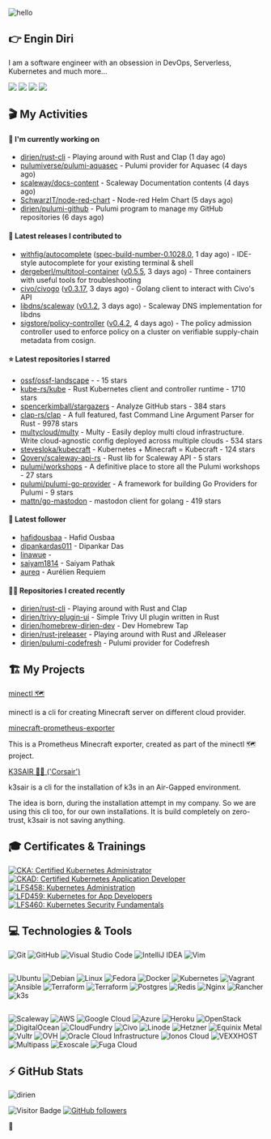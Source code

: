 ![hello](https://media.giphy.com/media/3ornk57KwDXf81rjWM/giphy.gif)

## 👉 Engin Diri

I am a software engineer with an obsession in DevOps, Serverless, Kubernetes and much more...

[![](https://img.shields.io/badge/-@__ediri-%231DA1F2?style=for-the-badge&logo=twitter&logoColor=ffffff)](https://twitter.com/_ediri)
[![](https://img.shields.io/badge/-@dirien-%23181717?style=for-the-badge&logo=github)](https://github.com/dirien)
[![](https://img.shields.io/badge/-@__ediri-E4405F?style=for-the-badge&logo=instagram&logoColor=white)](https://www.instagram.com/_ediri/)
[![](https://img.shields.io/badge/dirien-003366?style=for-the-badge&logo=linuxfoundation&logoColor=white)](https://openprofile.dev/profile/dirien)

## 🎬 My Activities

#### 👷 I'm currently working on

- [dirien/rust-cli](https://github.com/dirien/rust-cli) - Playing around with Rust and Clap (1 day ago)
- [pulumiverse/pulumi-aquasec](https://github.com/pulumiverse/pulumi-aquasec) - Pulumi provider for Aquasec (4 days ago)
- [scaleway/docs-content](https://github.com/scaleway/docs-content) - Scaleway Documentation contents (4 days ago)
- [SchwarzIT/node-red-chart](https://github.com/SchwarzIT/node-red-chart) - Node-red Helm Chart (5 days ago)
- [dirien/pulumi-github](https://github.com/dirien/pulumi-github) - Pulumi program to manage my GitHub repositories (6 days ago)

#### 🚀 Latest releases I contributed to

- [withfig/autocomplete](https://github.com/withfig/autocomplete) ([spec-build-number-0.1028.0](https://github.com/withfig/autocomplete/releases/tag/spec-build-number-0.1028.0), 1 day ago) - IDE-style autocomplete for your existing terminal &amp; shell
- [dergeberl/multitool-container](https://github.com/dergeberl/multitool-container) ([v0.5.5](https://github.com/dergeberl/multitool-container/releases/tag/v0.5.5), 3 days ago) - Three containers with useful tools for troubleshooting
- [civo/civogo](https://github.com/civo/civogo) ([v0.3.17](https://github.com/civo/civogo/releases/tag/v0.3.17), 3 days ago) - Golang client to interact with Civo&#39;s API
- [libdns/scaleway](https://github.com/libdns/scaleway) ([v0.1.2](https://github.com/libdns/scaleway/releases/tag/v0.1.2), 3 days ago) - Scaleway DNS implementation for libdns
- [sigstore/policy-controller](https://github.com/sigstore/policy-controller) ([v0.4.2](https://github.com/sigstore/policy-controller/releases/tag/v0.4.2), 4 days ago) - The policy admission controller used to enforce policy on a cluster on verifiable supply-chain metadata from cosign.

#### ⭐ Latest repositories I starred

- [ossf/ossf-landscape](https://github.com/ossf/ossf-landscape) -  - 15 stars
- [kube-rs/kube](https://github.com/kube-rs/kube) - Rust Kubernetes client and controller runtime - 1710 stars
- [spencerkimball/stargazers](https://github.com/spencerkimball/stargazers) - Analyze GitHub stars - 384 stars
- [clap-rs/clap](https://github.com/clap-rs/clap) - A full featured, fast Command Line Argument Parser for Rust - 9978 stars
- [multycloud/multy](https://github.com/multycloud/multy) - Multy - Easily deploy multi cloud infrastructure. Write cloud-agnostic config deployed across multiple clouds - 534 stars
- [stevesloka/kubecraft](https://github.com/stevesloka/kubecraft) - Kubernetes &#43; Minecraft = Kubecraft - 124 stars
- [Qovery/scaleway-api-rs](https://github.com/Qovery/scaleway-api-rs) - Rust lib for Scaleway API - 5 stars
- [pulumi/workshops](https://github.com/pulumi/workshops) - A definitive place to store all the Pulumi workshops - 27 stars
- [pulumi/pulumi-go-provider](https://github.com/pulumi/pulumi-go-provider) - A framework for building Go Providers for Pulumi - 9 stars
- [mattn/go-mastodon](https://github.com/mattn/go-mastodon) - mastodon client for golang - 419 stars

#### 👥 Latest follower

- [hafidousbaa](https://github.com/hafidousbaa) - Hafid Ousbaa
- [dipankardas011](https://github.com/dipankardas011) - Dipankar Das
- [linawue](https://github.com/linawue) - 
- [saiyam1814](https://github.com/saiyam1814) - Saiyam Pathak
- [aureq](https://github.com/aureq) - Aurélien Requiem

#### 👨‍💻 Repositories I created recently

- [dirien/rust-cli](https://github.com/dirien/rust-cli) - Playing around with Rust and Clap
- [dirien/trivy-plugin-ui](https://github.com/dirien/trivy-plugin-ui) - Simple Trivy UI plugin written in Rust
- [dirien/homebrew-dirien-dev](https://github.com/dirien/homebrew-dirien-dev) - Dev Homebrew Tap
- [dirien/rust-jreleaser](https://github.com/dirien/rust-jreleaser) - Playing around with Rust and JReleaser
- [dirien/pulumi-codefresh](https://github.com/dirien/pulumi-codefresh) - Pulumi provider for Codefresh


## 🏗️ My Projects
[minectl 🗺](https://github.com/dirien/minectl)

minectl is a cli for creating Minecraft server on different cloud provider.

[minecraft-prometheus-exporter](https://github.com/dirien/minecraft-prometheus-exporter)

This is a Prometheus Minecraft exporter, created as part of the minectl 🗺 project.

[K3SAIR 🏴‍☠️️ ('Corsair')](https://github.com/dirien/k3sair-cli)

k3sair is a cli for the installation of k3s in an Air-Gapped environment.

The idea is born, during the installation attempt in my company. So we are using this cli too, for our own
installations. It is build completely on zero-trust, k3sair is not saving anything.

## 🎓 Certificates & Trainings

<!--START_SECTION:badges-->

[![CKA: Certified Kubernetes Administrator](https://images.credly.com/size/110x110/images/8b8ed108-e77d-4396-ac59-2504583b9d54/cka_from_cncfsite__281_29.png)](http://www.credly.com/badges/9d947b2a-e186-40a0-bf4c-0d513ebab6d6 "CKA: Certified Kubernetes Administrator")
[![CKAD: Certified Kubernetes Application Developer](https://images.credly.com/size/110x110/images/f88d800c-5261-45c6-9515-0458e31c3e16/ckad_from_cncfsite.png)](http://www.credly.com/badges/492ae49a-b546-4451-b90d-73451e078ed7 "CKAD: Certified Kubernetes Application Developer")
[![LFS458: Kubernetes Administration](https://images.credly.com/size/110x110/images/ed2a2973-5dd0-43b8-9f43-ccd00db9b160/LF_logobadge.png)](http://www.credly.com/badges/d0e3043e-4d3a-4af1-9dc4-dbaadd4a8e88 "LFS458: Kubernetes Administration")
[![LFD459: Kubernetes for App Developers](https://images.credly.com/size/110x110/images/d2d0c23b-5e65-4eba-8d72-927a3a9c2a0b/LF_logobadge.png)](http://www.credly.com/badges/4d2b1460-b7f4-41c3-a20e-91d2faacd701 "LFD459: Kubernetes for App Developers")
[![LFS460: Kubernetes Security Fundamentals](https://images.credly.com/size/110x110/images/e43a62e0-ce7b-40c2-9f04-ab0f3809f827/LF_logobadge.png)](http://www.credly.com/badges/c2872a4c-4d78-4e83-b799-36d203fad483 "LFS460: Kubernetes Security Fundamentals")
<!--END_SECTION:badges-->

## 💻 Technologies & Tools

![Git](https://img.shields.io/badge/git-%23F05033.svg?style=for-the-badge&logo=git&logoColor=white)
![GitHub](https://img.shields.io/badge/github-%23121011.svg?style=for-the-badge&logo=github&logoColor=white)
![Visual Studio Code](https://img.shields.io/badge/VisualStudioCode-0078d7.svg?style=for-the-badge&logo=visual-studio-code&logoColor=white)
![IntelliJ IDEA](https://img.shields.io/badge/IntelliJIDEA-000000.svg?style=for-the-badge&logo=intellij-idea&logoColor=white)
![Vim](https://img.shields.io/badge/VIM-%2311AB00.svg?style=for-the-badge&logo=vim&logoColor=white)

##

![Ubuntu](https://img.shields.io/badge/Ubuntu-E95420?style=for-the-badge&logo=ubuntu&logoColor=white)
![Debian](https://img.shields.io/badge/Debian-D70A53?style=for-the-badge&logo=debian&logoColor=white)
![Linux](https://img.shields.io/badge/Linux-FCC624?style=for-the-badge&logo=linux&logoColor=black)
![Fedora](https://img.shields.io/badge/Fedora-294172?style=for-the-badge&logo=fedora&logoColor=white)
![Docker](https://img.shields.io/badge/docker-0db7ed.svg?style=for-the-badge&logo=docker&logoColor=white)
![Kubernetes](https://img.shields.io/badge/kubernetes-326ce5.svg?style=for-the-badge&logo=kubernetes&logoColor=white)
![Vagrant](https://img.shields.io/badge/vagrant-1563FF.svg?style=for-the-badge&logo=vagrant&logoColor=white)
![Ansible](https://img.shields.io/badge/ansible-1A1918.svg?style=for-the-badge&logo=ansible&logoColor=white)
![Terraform](https://img.shields.io/badge/terraform-5835CC.svg?style=for-the-badge&logo=terraform&logoColor=white)
![Terraform](https://img.shields.io/badge/pulumi-8A3391.svg?style=for-the-badge&logo=pulumi&logoColor=white)
![Postgres](https://img.shields.io/badge/postgres-316192.svg?style=for-the-badge&logo=postgresql&logoColor=white)
![Redis](https://img.shields.io/badge/redis-DD0031.svg?style=for-the-badge&logo=redis&logoColor=white)
![Nginx](https://img.shields.io/badge/nginx-009639.svg?style=for-the-badge&logo=nginx&logoColor=white)
![Rancher](https://img.shields.io/badge/rancher-0075A8.svg?style=for-the-badge&logo=rancher&logoColor=white)
![k3s](https://img.shields.io/badge/k3s-FFC61C.svg?style=for-the-badge&logo=&logoColor=white)

##

![Scaleway](https://img.shields.io/badge/SCALEWAY-4f0599.svg?style=for-the-badge&logo=scaleway&logoColor=white)
![AWS](https://img.shields.io/badge/AWS-FF9900.svg?style=for-the-badge&logo=amazon-aws&logoColor=white)
![Google Cloud](https://img.shields.io/badge/GoogleCloud-4285F4.svg?style=for-the-badge&logo=google-cloud&logoColor=white)
![Azure](https://img.shields.io/badge/azure-0078D4.svg?style=for-the-badge&logo=microsoft-azure&logoColor=white)
![Heroku](https://img.shields.io/badge/heroku-430098.svg?style=for-the-badge&logo=heroku&logoColor=white)
![OpenStack](https://img.shields.io/badge/Openstack-f01742.svg?style=for-the-badge&logo=openstack&logoColor=white)
![DigitalOcean](https://img.shields.io/badge/DigitalOcean-0080FF.svg?style=for-the-badge&logo=DigitalOcean&logoColor=white)
![CloudFundry](https://img.shields.io/badge/CloudFoundry-0C9ED5.svg?style=for-the-badge&logo=cloudfoundry&logoColor=white)
![Civo](https://img.shields.io/badge/civo-239DFF.svg?style=for-the-badge&logo=civo&logoColor=white)
![Linode](https://img.shields.io/badge/linode-00A95C?style=for-the-badge&logo=linode&logoColor=white)
![Hetzner](https://img.shields.io/badge/hetzner-d50c2d?style=for-the-badge&logo=hetzner&logoColor=white)
![Equinix Metal](https://img.shields.io/badge/equinix--metal-d10810?style=for-the-badge&logo=equinixmetal&logoColor=white)
![Vultr](https://img.shields.io/badge/vultr-007BFC?style=for-the-badge&logo=vultr&logoColor=white)
![OVH](https://img.shields.io/badge/ovh-123F6D?style=for-the-badge&logo=ovh&logoColor=white)
![Oracle Cloud Infrastructure](https://img.shields.io/badge/Oracle_Cloud_Infrastructure-F80000?style=for-the-badge&logo=oracle&logoColor=white)
![Ionos Cloud](https://img.shields.io/badge/ionos--cloud-003D8F?style=for-the-badge&logo=ionos&logoColor=white)
![VEXXHOST](https://img.shields.io/badge/VEXXHOST-2A1659?style=for-the-badge&logo=vexxhost&logoColor=white)
![Multipass](https://img.shields.io/badge/Multipass-E95420?style=for-the-badge&logo=ubuntu&logoColor=white)
![Exoscale](https://img.shields.io/badge/Exoscale-DA291C?style=for-the-badge&logo=exoscale&logoColor=white)
![Fuga Cloud](https://img.shields.io/badge/fuga_cloud-242F4B?style=for-the-badge&logo=fugacloud&logoColor=white)

## ⚡ GitHub Stats

![dirien](https://github-readme-stats.vercel.app/api?username=dirien&show_icons=true&count_private=true&theme=dracula)

![Visitor Badge](https://visitor-badge.laobi.icu/badge?page_id=dirien)
[![GitHub followers](https://img.shields.io/github/followers/dirien.svg?style=social&label=Follow&maxAge=2592000)](https://github.com/dirien?tab=followers)

🧿

